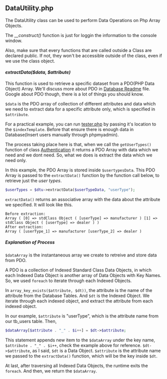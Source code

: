 ## DataUtility.php

The DataUtility class can be used to perform Data Operations on Php Array Objects.

The *__construct()* function is just for loggin the information to the console window.

Also, make sure that every functions that are called outside a Class are declared public. If not, they won't be accessible outside of the class, even if we use the class object.

#### *extractData($data, $attribute)*

This function is used to retrieve a specific dataset from a PDO(PHP Data Object) Array. We'll discuss more about PDO in [Database Readme](https://github.com/guardianangel0507/vrms/tree/development/lib/dbconnet/Database.readme.md) file. Google about PDO though, there is a lot of things you should know.

`$data` is the PDO array of collection of different attributes and data which we need to extract data for a specific attribute only, which is specified in `$attribute`.

For a practical example, you can run [tester.php](https://github.com/guardianangel0507/vrms/tree/development/temp/tester.php) by passing it's location to the `$indexTemplate`. Before that ensure there is enough data in Database(Insert users manually through phpmyadmin).

The process taking place here is that, when we call the `getUserTypes()` function of class [Authentication](https://github.com/guardianangel0507/vrms/tree/development/lib/auth/Authentication.php) it returns a PDO Array with data which we need and we dont need. So, what we does is extract the data which we need only. 

In this example, the PDO Array is stored inside `$usertypesData`. This PDO Array is passed to the `extractData()` function by the function call below, to retrieve just the *user types*. 

```php
$userTypes = $dtu->extractData($userTypeData, "userType");
```

`extractData()` returns an associative array with the data about the attribute we specified. It will look like this.

```
Before extraction:
Array ( [0] => stdClass Object ( [userType] => manufacturer ) [1] => stdClass Object ( [userType] => dealer ) )
After extraction:
Array ( [userType_1] => manufacturer [userType_2] => dealer )
```

##### Explanation of Process

`$dataArray` is the instantaneous array we create to retreive and store data from PDO.

A PDO is a collection of Indexed Standard Class Data Objects, in which each Indexed Data Object is another array of Data Objects with Key Names. So, we used `foreach` to iterate through each Indexed Objects. 

In `array_key_exists($attribute, $dt))`, the attribute is the name of the attribute from the Database Tables. And `$dt` is the Indexed Object. We iterate through each indexed object, and extract the attribute from each indexed object.

In our example, `$attribute` is "userType", which is the attribute name from our tb_users table. Then,

```php
$dataArray[$attribute . "_" . $i++] = $dt->$attribute;
```

This statement appends new item to the `$dataArray` under the key name, `$attribute . "_" . $i++`, check the example above for reference. `$dt->$attribute`, as I said, `$dt` is a Data Object. `$attribute` is the attribute name we passed to the `extractData()` function, which will be the key inside `$dt`.

At last, after traversing all Indexed Data Objects, the runtime exits the `foreach`. And then, we return the `$dataArray`.